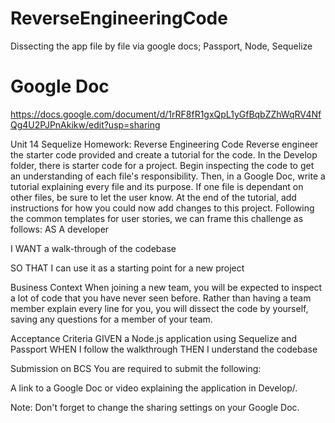 # ReverseEngineeringCode
Dissecting the app file by file via google docs; Passport, Node, Sequelize


# Google Doc
https://docs.google.com/document/d/1rRF8fR1gxQpL1yGfBqbZZhWqRV4NfQg4U2PJPnAkikw/edit?usp=sharing


Unit 14 Sequelize Homework: Reverse Engineering Code
Reverse engineer the starter code provided and create a tutorial for the code.
In the Develop folder, there is starter code for a project. Begin inspecting the code to get an understanding of each file's responsibility. Then, in a Google Doc, write a tutorial explaining every file and its purpose. If one file is dependant on other files, be sure to let the user know.
At the end of the tutorial, add instructions for how you could now add changes to this project.
Following the common templates for user stories, we can frame this challenge as follows:
AS A developer

I WANT a walk-through of the codebase

SO THAT I can use it as a starting point for a new project

Business Context
When joining a new team, you will be expected to inspect a lot of code that you have never seen before. Rather than having a team member explain every line for you, you will dissect the code by yourself, saving any questions for a member of your team.

Acceptance Criteria
GIVEN a Node.js application using Sequelize and Passport
WHEN I follow the walkthrough
THEN I understand the codebase


Submission on BCS
You are required to submit the following:

A link to a Google Doc or video explaining the application in Develop/.

Note: Don't forget to change the sharing settings on your Google Doc.